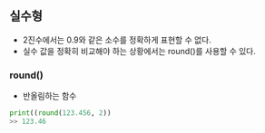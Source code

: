 ## 실수형
- 2진수에서는 0.9와 같은 소수를 정확하게 표현할 수 없다.
- 실수 값을 정확히 비교해야 하는 상황에서는 round()를 사용할 수 있다.
### round()
- 반올림하는 함수
```py
print((round(123.456, 2))
>> 123.46
```
